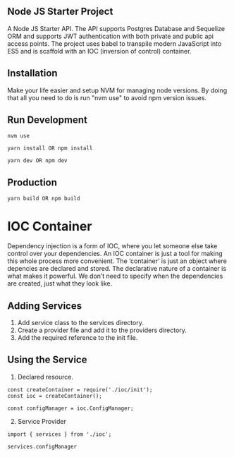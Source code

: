 ## Node JS Starter Project

A Node JS Starter API. The API supports Postgres Database and Sequelize ORM and supports JWT authentication with both private and public api access points. The project uses babel to transpile modern JavaScript into ES5 and is scaffold with an IOC (inversion of control) container.

## Installation

Make your life easier and setup NVM for managing node versions. By doing that all you need to do is run "nvm use" to avoid npm version issues.

## Run Development
```
nvm use
```
```
yarn install OR npm install
```
```
yarn dev OR npm dev
```

## Production
```
yarn build OR npm build
```


# IOC Container

Dependency injection is a form of IOC, where you let someone else take control over your dependencies. An IOC container is just a tool for making this whole process more convenient. The ‘container’ is just an object where depencies are declared and stored. The declarative nature of a container is what makes it powerful. We don’t need to specify when the dependencies are created, just what they look like.

## Adding Services

1. Add service class to the services directory.
2. Create a provider file and add it to the providers directory. 
3. Add the required reference to the init file.

## Using the Service

1. Declared resource.

```
const createContainer = require('./ioc/init');
const ioc = createContainer();

const configManager = ioc.ConfigManager;
```

2. Service Provider

```
import { services } from './ioc';

services.configManager
```
